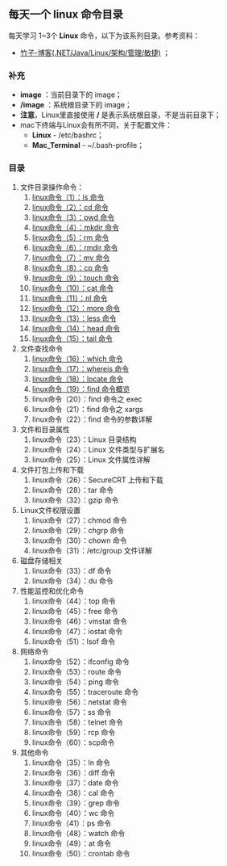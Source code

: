 ## 每天一个 linux 命令目录

每天学习 1~3个 **Linux** 命令，以下为该系列目录。参考资料：

- [竹子-博客(.NET/Java/Linux/架构/管理/敏捷)](https://www.cnblogs.com/peida/archive/2012/12/05/2803591.html "每天一个linux命令") ；

### 补充

- **image** ：当前目录下的 image；
- **/image** ：系统根目录下的 image；
- **注意**，Linux里直接使用 **/** 是表示系统根目录，不是当前目录下；
- mac下终端与Linux会有所不同，关于配置文件：
  - **Linux** - /etc/bashrc；
  - **Mac_Terminal** - ~/.bash-profile；

### 目录

1. 文件目录操作命令：
   1. [linux命令（1）：ls 命令](http://www.jianwill.cn/md/linux/ls.html)
   2. [linux命令（2）：cd 命令](http://www.jianwill.cn/md/linux/cd.html)
   3. [linux命令（3）：pwd 命令](http://www.jianwill.cn/md/linux/pwd.html)
   4. [linux命令（4）：mkdir 命令](http://www.jianwill.cn/md/linux/mkdir.html)
   5. [linux命令（5）：rm 命令](http://www.jianwill.cn/md/linux/rm.html)
   6. [linux命令（6）：rmdir 命令](http://www.jianwill.cn/md/linux/rmdir.html)
   7. [linux命令（7）：mv 命令](http://www.jianwill.cn/md/linux/mv.html)
   8. [linux命令（8）：cp 命令](http://www.jianwill.cn/md/linux/cp.html)
   9. [linux命令（9）：touch 命令](http://www.jianwill.cn/md/linux/touch.html)
   10. [linux命令（10）：cat 命令](http://www.jianwill.cn/md/linux/cat.html)
   11. [linux命令（11）：nl 命令](http://www.jianwill.cn/md/linux/nl.html)
   12. [linux命令（12）：more 命令](http://www.jianwill.cn/md/linux/more.html)
   13. [linux命令（13）：less 命令](http://www.jianwill.cn/md/linux/less.html)
   14. [linux命令（14）：head 命令](http://www.jianwill.cn/md/linux/head.html)
   15. [linux命令（15）：tail 命令](http://www.jianwill.cn/md/linux/tail.html)
2. 文件查找命令
   1. [linux命令（16）：which 命令](http://www.jianwill.cn/md/linux/which.html)
   2. [linux命令（17）：whereis 命令](http://www.jianwill.cn/md/linux/whereis.html)
   3. [linux命令（18）：locate 命令](http://www.jianwill.cn/md/linux/locate.html)
   4. [linux命令（19）：find 命令概览](http://www.jianwill.cn/md/linux/find.html)
   5. linux命令（20）：find 命令之 exec
   6. linux命令（21）：find 命令之 xargs
   7. linux命令（22）：find 命令的参数详解
3. 文件和目录属性
   1. linux命令（23）：Linux 目录结构
   2. linux命令（24）：Linux 文件类型与扩展名
   3. linux命令（25）：Linux 文件属性详解
4. 文件打包上传和下载
   1. linux命令（26）：SecureCRT 上传和下载
   2. linux命令（28）：tar 命令
   3. linux命令（32）：gzip 命令
5. Linux文件权限设置
   1. linux命令（27）：chmod 命令
   2. linux命令（29）：chgrp 命令
   3. linux命令（30）：chown 命令
   4. linux命令（31）：/etc/group 文件详解
6. 磁盘存储相关
   1. linux命令（33）：df 命令
   2. linux命令（34）：du 命令
7. 性能监控和优化命令
   1. linux命令（44）：top 命令
   2. linux命令（45）：free 命令
   3. linux命令（46）：vmstat 命令
   4. linux命令（47）：iostat 命令
   5. linux命令（51）：lsof 命令
8. 网络命令
   1. linux命令（52）：ifconfig 命令
   2. linux命令（53）：route 命令
   3. linux命令（54）：ping 命令
   4. linux命令（55）：traceroute 命令
   5. linux命令（56）：netstat 命令
   6. linux命令（57）：ss 命令
   7. linux命令（58）：telnet 命令
   8. linux命令（59）：rcp 命令
   9. linux命令（60）：scp命令
9. 其他命令
   1. linux命令（35）：ln 命令
   2. linux命令（36）：diff 命令
   3. linux命令（37）：date 命令
   4. linux命令（38）：cal 命令
   5. linux命令（39）：grep 命令
   6. linux命令（40）：wc 命令
   7. linux命令（41）：ps 命令
   8. linux命令（48）：watch 命令
   9. linux命令（49）：at 命令
   10. linux命令（50）：crontab 命令